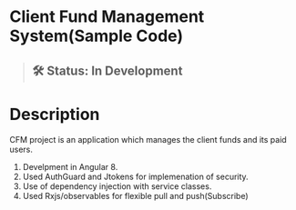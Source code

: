# Client Fund Management System(Sample Code)
> ## 🛠 Status: In Development

# Description

CFM project is an application which manages the client funds and its paid users.
1. Develpment in Angular 8.
2. Used AuthGuard and Jtokens for implemenation of security.
3. Use of dependency injection with service classes.
4. Used Rxjs/observables for flexible pull and push(Subscribe)